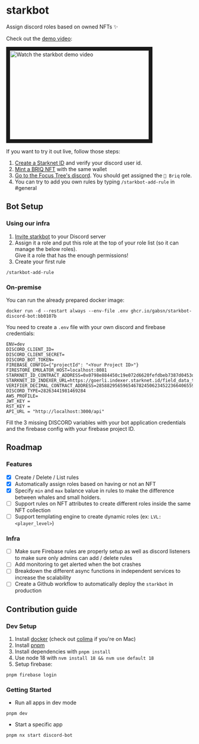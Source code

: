 # starkbot

Assign discord roles based on owned NFTs ✨

Check out the [demo video](https://youtu.be/t6fzjxRs_TA):

<a href="https://youtu.be/t6fzjxRs_TA" target="_blank">
 <img src="http://img.youtube.com/vi/t6fzjxRs_TA/hqdefault.jpg" alt="Watch the starkbot demo video" width="375" height="240" border="10" />
</a>

If you want to try it out live, follow those steps:

1. [Create a Starknet ID](https://starknet.id/) and verify your discord user id.
2. [Mint a BRIQ NFT](https://briq.construction) with the same wallet
3. [Go to the Focus Tree's discord](https://discord.gg/XaqztHgNZH). You should get assigned the `🧱 Briq` role.
4. You can try to add you own rules by typing `/starkbot-add-rule` in #general

## Bot Setup

### Using our infra

1. [Invite starkbot](https://discord.com/api/oauth2/authorize?client_id=993439991822815292&permissions=268435456&scope=bot%20applications.commands) to your Discord server
2. Assign it a role and put this role at the top of your role list (so it can manage the below roles).  
Give it a role that has the enough permissions!
3. Create your first rule

```
/starkbot-add-rule
```

### On-premise

You can run the already prepared docker image:

```
docker run -d --restart always --env-file .env ghcr.io/gabsn/starkbot-discord-bot:bb0107b
```

You need to create a `.env` file with your own discord and firebase credentials:

```
ENV=dev
DISCORD_CLIENT_ID=
DISCORD_CLIENT_SECRET=
DISCORD_BOT_TOKEN=
FIREBASE_CONFIG={"projectId": "<Your Project ID>"}
FIRESTORE_EMULATOR_HOST=localhost:8081
STARKNET_ID_CONTRACT_ADDRESS=0x0798e884450c19e072d6620fefdbeb7387d0453d3fd51d95f5ace1f17633d88b
STARKNET_ID_INDEXER_URL=https://goerli.indexer.starknet.id/field_data_to_id
VERIFIER_DECIMAL_CONTRACT_ADDRESS=2858829565965467824506234522366406559425492229537050207406969294731822669741
DISCORD_TYPE=28263441981469284
AWS_PROFILE=
JWT_KEY =
RST_KEY = 
API_URL = "http://localhost:3000/api"
```

Fill the 3 missing DISCORD variables with your bot application credentials and the firebase config with your firebase project ID.

## Roadmap

### Features

- [x] Create / Delete / List rules
- [x] Automatically assign roles based on having or not an NFT
- [x] Specify `min` and `max` balance value in rules to make the difference between whales and small holders.
- [ ] Support rules on NFT attributes to create different roles inside the same NFT collection
- [ ] Support templating engine to create dynamic roles (ex: `LVL: <player_level>`)

### Infra

- [ ] Make sure Firebase rules are properly setup as well as discord listeners to make sure only admins can add / delete rules
- [ ] Add monitoring to get alerted when the bot crashes
- [ ] Breakdown the different async functions in independent services to increase the scalability
- [ ] Create a Github workflow to automatically deploy the `starkbot` in production

## Contribution guide

### Dev Setup

1. Install [docker](https://docs.docker.com/get-docker/) (check out [colima](https://github.com/abiosoft/colima) if you're on Mac)
2. Install [pnpm](https://pnpm.io/installation#using-npm)
3. Install dependencies with `pnpm install`
4. Use node 18 with `nvm install 18 && nvm use default 18`
5. Setup firebase:

```
pnpm firebase login
```

### Getting Started

- Run all apps in dev mode

```
pnpm dev
```

- Start a specific app

```
pnpm nx start discord-bot
```